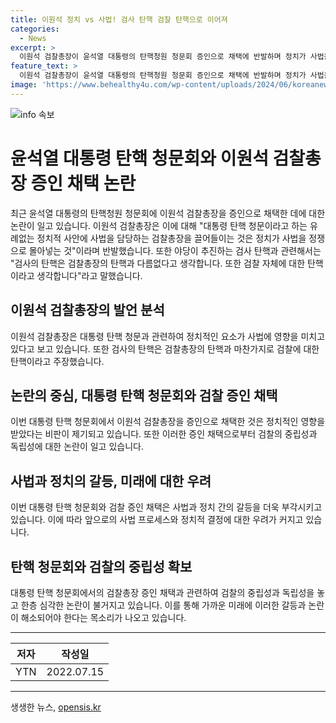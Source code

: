 ```yaml
---
title: 이원석 정치 vs 사법! 검사 탄핵 검찰 탄핵으로 이어져
categories:
  - News
excerpt: >
  이원석 검찰총장이 윤석열 대통령의 탄핵청원 청문회 증인으로 채택에 반발하며 정치가 사법을 정쟁으로 몰아넣는 것은 온당하지 못하다고 주장했습니다. 또한, 검사 탄핵과 관련해 후배 검사들에게 힘을 주고 싶다는 발언을 했습니다. 해당 발언은 논란을 일으키고 있습니다.
feature_text: >
  이원석 검찰총장이 윤석열 대통령의 탄핵청원 청문회 증인으로 채택에 반발하며 정치가 사법을 정쟁으로 몰아넣는 것은 온당하지 못하다고 주장했습니다. 또한, 검사 탄핵과 관련해 후배 검사들에게 힘을 주고 싶다는 발언을 했습니다. 해당 발언은 논란을 일으키고 있습니다.
image: 'https://www.behealthy4u.com/wp-content/uploads/2024/06/koreanews.jpg'
---
```


<p><img src="https://www.behealthy4u.com/wp-content/uploads/2024/06/koreanews.jpg" alt="info 속보" /></p>

<h1>윤석열 대통령 탄핵 청문회와 이원석 검찰총장 증인 채택 논란</h1>

<p data-ke-size="size16">최근 윤석열 대통령의 탄핵청원 청문회에 이원석 검찰총장을 증인으로 채택한 데에 대한 논란이 일고 있습니다. 이원석 검찰총장은 이에 대해 "대통령 탄핵 청문이라고 하는 유례없는 정치적 사안에 사법을 담당하는 검찰총장을 끌어들이는 것은 정치가 사법을 정쟁으로 몰아넣는 것"이라며 반발했습니다. 또한 야당이 추진하는 검사 탄핵과 관련해서는 "검사의 탄핵은 검찰총장의 탄핵과 다름없다고 생각합니다. 또한 검찰 자체에 대한 탄핵이라고 생각합니다"라고 말했습니다.</p>

<h2 data-ke-size="size26">이원석 검찰총장의 발언 분석</h2>

<p data-ke-size="size16">이원석 검찰총장은 대통령 탄핵 청문과 관련하여 정치적인 요소가 사법에 영향을 미치고 있다고 보고 있습니다. 또한 검사의 탄핵은 검찰총장의 탄핵과 마찬가지로 검찰에 대한 탄핵이라고 주장했습니다.</p>

<h2 data-ke-size="size26">논란의 중심, 대통령 탄핵 청문회와 검찰 증인 채택</h2>

<p data-ke-size="size16">이번 대통령 탄핵 청문회에서 이원석 검찰총장을 증인으로 채택한 것은 정치적인 영향을 받았다는 비판이 제기되고 있습니다. 또한 이러한 증인 채택으로부터 검찰의 중립성과 독립성에 대한 논란이 일고 있습니다.</p>

<h2 data-ke-size="size26">사법과 정치의 갈등, 미래에 대한 우려</h2>

<p data-ke-size="size16">이번 대통령 탄핵 청문회와 검찰 증인 채택은 사법과 정치 간의 갈등을 더욱 부각시키고 있습니다. 이에 따라 앞으로의 사법 프로세스와 정치적 결정에 대한 우려가 커지고 있습니다.</p>

<h2 data-ke-size="size26">탄핵 청문회와 검찰의 중립성 확보</h2>

<p data-ke-size="size16">대통령 탄핵 청문회에서의 검찰총장 증인 채택과 관련하여 검찰의 중립성과 독립성을 놓고 한층 심각한 논란이 불거지고 있습니다. 이를 통해 가까운 미래에 이러한 갈등과 논란이 해소되어야 한다는 목소리가 나오고 있습니다.</p>

<hr>

<table>
    <thead>
        <tr>
            <th style="text-align: center;">저자</th>
            <th style="text-align: center;">작성일</th>
        </tr>
    </thead>
    <tbody>
        <tr>
            <td style="text-align: center;">YTN</td>
            <td style="text-align: center;">2022.07.15</td>
        </tr>
    </tbody>
</table>

<p><hr></p>
생생한 뉴스, <a href="https://opensis.kr" rel="dofollow">opensis.kr</a>


